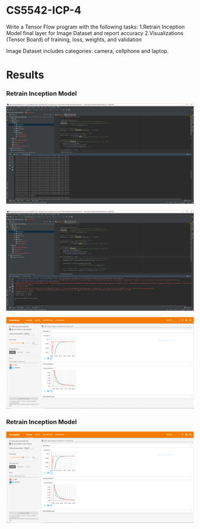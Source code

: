 # CS5542-ICP-4
Write a Tensor Flow program with the following tasks:
  1.Retrain Inception Model final layer for Image Dataset and report accuracy
  2.Visualizations (Tensor Board) of training, loss, weights, and validation

Image Dataset includes categories: camera, cellphone and laptop.

# Results
### Retrain Inception Model
![](https://github.com/anhnguyent93/CS5542/blob/master/images/ICP5_Teminal_Retrain%20Inception%20Model.PNG)

![](https://github.com/anhnguyent93/CS5542/blob/master/images/ICP5_Result_Retrain%20Inception%20Model.PNG)

![](https://github.com/anhnguyent93/CS5542/blob/master/images/ICP5_Tensorboard_Retrain%20Inception%20Model.PNG)

### Retrain Inception Model

![](https://github.com/anhnguyent93/CS5542/blob/master/images/ICP5_Tensorboard_Retrain%20Inception%20Model.PNG)
